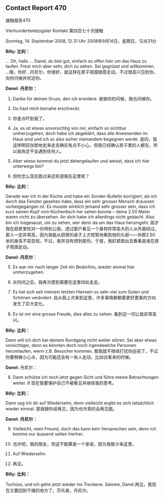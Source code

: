 ## Contact Report 470
接触报告470

Vierhundertsiebzigster Kontakt
第四百七十次接触

Sonntag, 14. September 2008, 12.31 Uhr
2008年9月14日，星期日，12点31分

**Billy:**
**比利：**

… Oh, hallo … Danel, du bist gut, einfach so offen hier um das Haus zu laufen. Freut mich aber sehr, dich zu sehen. Sei gegrüsst und willkommen.
…哦，你好…丹尼尔，你很好，就这样在房子周围随意走动。不过很高兴见到你。向你问候并欢迎你。

**Danel:**
**丹尼尔：**

1. Danke für deinen Gruss, den ich erwidere.
谢谢你的问候，我也问候你。

2. Du hast mich beinahe erschreckt.
2. 你差点吓到我了。

3. Ja, es ist etwas unvorsichtig von mir, einfach so sichtbar umherzugehen, doch habe ich abgeklärt, dass alle Anwesenden im Haus sind und ich so also sicher niemandem begegnen werde.
是的，我这样明目张胆地走来走去确实有点不小心，但我已经确认房子里的人都在，所以我肯定不会遇到任何人。

4. Aber wieso kommst du jetzt dahergelaufen und weisst, dass ich hier unterwegs bin?
4. 但你怎么现在跑过来还知道我在这里呢？

**Billy:**
**比利：**

Gerade war ich in der Küche und habe ein Sonder-Bulletin korrigiert, als ich durch das Fenster gesehen habe, dass ein sehr grosser Mensch draussen vorbeigegangen ist. Es musste wirklich jemand sehr grosser sein, dass ich kurz seinen Kopf vom Küchentisch her sehen konnte – deine 2.50 Meter waren nicht zu übersehen. An dich habe ich allerdings nicht gedacht. Also bin ich losgesaust, um zu sehen, wer denn da um das Haus herumgeht.
刚才我在厨房里校对一份特别公报，透过窗户看见一个身材异常高大的人从外面经过。那人一定非常高，因为我能从厨房的桌子上方短暂地看到他的头部——你那2.50米的身高不容忽视。不过，我并没有想到是你。于是，我赶紧跑出去看看是谁在房子周围走动。

**Danel:**
**丹尼尔：**

5. Es war mir nach langer Zeit ein Bedürfnis, wieder einmal hier umherzugehen.
5. 长时间之后，我再次感到需要在这里四处走走。

6. Es hat sich seit meinem letzten Hiersein so sehr viel zum Guten und Schönen verändert.
自从我上次来到这里，许多事情都朝着更好更美的方向发生了巨大变化。

7. Es ist mir eine grosse Freude, dies alles zu sehen.
看到这一切让我非常高兴。

**Billy:**
**比利：**

Dann will ich dich bei deinem Rundgang nicht weiter stören. Sei aber etwas vorsichtiger, denn es könnten doch noch irgendwelche Personen herumlaufen, wenn z.B. Besucher kommen.
那我就不继续打扰你巡视了。不过你要稍微小心点，因为可能还会有一些人走动，比如访客来的时候。

**Danel:**
丹尼尔：

8. Dann schütze ich mich jetzt gegen Sicht und führe meine Betrachtungen weiter.
8 现在我要保护自己不被看见并继续我的思考。

**Billy:**
**比利：**

Dann sag ich dir auf Wiedersehn, denn vielleicht ergibt es sich tatsächlich wieder einmal.
那我跟你说再见，因为也许真的会再见面。

**Danel:**
**丹尼尔：**

9. Vielleicht, mein Freund, doch das kann kein Versprechen sein, denn ich komme nur äusserst selten hierher.
9. 也许吧，我的朋友，但这不能算是一个承诺，因为我极少来这里。

10. Auf Wiedersehn.
10. 再见。

**Billy:**
**比利：**

Tschüss, und ich gehe jetzt wieder ins Trockene. Salome, Danel.再见，我现在又要回到干燥的地方了。莎乐美，丹尼尔。

